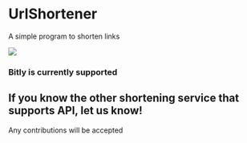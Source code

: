 # UrlShortener
A simple program to shorten links

![](https://file.soft98.ir/uploads/mahdi72/2018/10/23_10-c00.png)


### Bitly is currently supported

## If you know the other shortening service that supports API, let us know!

Any contributions will be accepted

